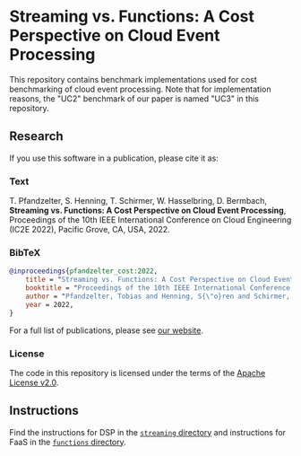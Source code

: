 # Streaming vs. Functions: A Cost Perspective on Cloud Event Processing

This repository contains benchmark implementations used for cost benchmarking of cloud event processing.
Note that for implementation reasons, the "UC2" benchmark of our paper is named "UC3" in this repository.

## Research

If you use this software in a publication, please cite it as:

### Text

T. Pfandzelter, S. Henning, T. Schirmer, W. Hasselbring, D. Bermbach, **Streaming vs. Functions: A Cost Perspective on Cloud Event Processing**, Proceedings of the 10th IEEE International Conference on Cloud Engineering (IC2E 2022), Pacific Grove, CA, USA, 2022.

### BibTeX

```bibtex
@inproceedings{pfandzelter_cost:2022,
    title = "Streaming vs. Functions: A Cost Perspective on Cloud Event Processing",
    booktitle = "Proceedings of the 10th IEEE International Conference on Cloud Engineering (IC2E 2022)",
    author = "Pfandzelter, Tobias and Henning, S{\"o}ren and Schirmer, Trever and Hasselbring, Wilhelm and Bermbach, David",
    year = 2022,
}
```

For a full list of publications, please see [our website](https://www.tu.berlin/en/mcc/research/publications/).

### License

The code in this repository is licensed under the terms of the [Apache License v2.0](./LICENSE).

## Instructions

Find the instructions for DSP in the [`streaming` directory](./streaming/README.md) and instructions for FaaS in the [`functions` directory](./functions/README.md).
